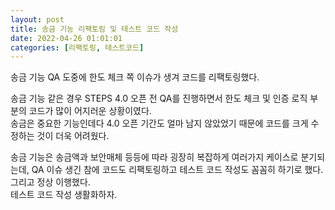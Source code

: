 ```yaml
---
layout: post
title: 송금 기능 리팩토링 및 테스트 코드 작성
date: 2022-04-26 01:01:01
categories: [리팩토링, 테스트코드]
---
```


송금 기능 QA 도중에 한도 체크 쪽 이슈가 생겨 코드를 리팩토링했다.

송금 기능 같은 경우 STEPS 4.0 오픈 전 QA를 진행하면서 한도 체크 및 인증 로직 부분의 코드가 많이 어지러운 상황이였다.  
송금은 중요한 기능인데다 4.0 오픈 기간도 얼마 남지 않았었기 때문에 코드를 크게 수정하는 것이 더욱 어려웠다.

송금 기능은 송금액과 보안매체 등등에 따라 굉장히 복잡하게 여러가지 케이스로 분기되는데, QA 이슈 생긴 참에 코드도 리팩토링하고 테스트 코드 작성도 꼼꼼히 하기로 했다. 그리고 정상 이행했다.  
테스트 코드 작성 생활화하자.
